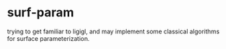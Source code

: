 surf-param
=========================================================
trying to get familiar to ligigl, and may implement some classical algorithms for surface parameterization.